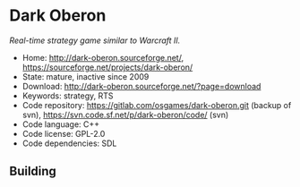 # Dark Oberon

_Real-time strategy game similar to Warcraft II._

- Home: http://dark-oberon.sourceforge.net/, https://sourceforge.net/projects/dark-oberon/
- State: mature, inactive since 2009
- Download: http://dark-oberon.sourceforge.net/?page=download
- Keywords: strategy, RTS
- Code repository: https://gitlab.com/osgames/dark-oberon.git (backup of svn), https://svn.code.sf.net/p/dark-oberon/code/ (svn)
- Code language: C++
- Code license: GPL-2.0
- Code dependencies: SDL

## Building

